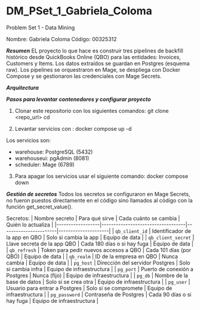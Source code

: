 # DM_PSet_1_Gabriela_Coloma

Problem Set 1 - Data Mining

Nombre: Gabriela Coloma
Código: 00325312

***Resumen***
EL proyecto lo que hace es construir tres pipelines de backfill histórico desde QuickBooks Online (QBO) para las entidades: Invoices, Customers y Items. Los datos extraídos se guardan en Postgres (esquema raw). Los pipelines se orquestraron en Mage, se despliega con Docker Compose y se gestionaron las credenciales con Mage Secrets.

***Arquitectura***


***Pasos para levantar contenedores y configurar proyecto***

1. Clonar este repositorio con los siguientes comandos:
    git clone <repo_url>
    cd <repo>
    
2. Levantar servicios con :
     docker compose up -d
   
Los servicios son: 
- warehouse: PostgreSQL (5432)
- warehouseui: pgAdmin (8081)
- scheduler: Mage (6789)

3. Para apagar los servicios usar el siguiente comando:
     docker compose down

***Gestión de secretos***
Todos los secretos se configuraron en Mage Secrets, no fueron puestos directamente en el código sino llamados al código con la función get_secret_value(). 

Secretos: 
| Nombre secreto   | Para qué sirve                    | Cada cuánto se cambia | Quién lo actualiza |
|------------------|-----------------------------------|-----------------------|---------------------|
| `qb_client_id`   | Identificador de la app en QBO    | Solo si cambia la app | Equipo de data |
| `qb_client_secret` | Llave secreta de la app QBO     | Cada 180 días o si hay fuga | Equipo de data |
| `qb_refresh`     | Token para pedir nuevos accesos a QBO | Cada 101 días (por QBO) | Equipo de data |
| `qb_realm`       | ID de la empresa en QBO           | Nunca cambia          | Equipo de data |
| `pg_host`        | Dirección del servidor Postgres   | Solo si cambia infra  | Equipo de infraestructura |
| `pg_port`        | Puerto de conexión a Postgres     | Nunca (fijo)          | Equipo de infraestructura |
| `pg_db`          | Nombre de la base de datos        | Solo si se crea otra  | Equipo de infraestructura |
| `pg_user`        | Usuario para entrar a Postgres    | Solo si se compromete | Equipo de infraestructura |
| `pg_password`    | Contraseña de Postgres            | Cada 90 días o si hay fuga | Equipo de infraestructura |





